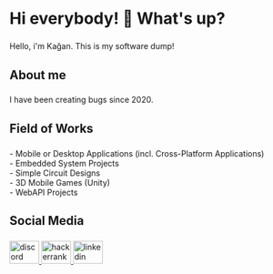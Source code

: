<h1 align="left">Hi everybody! 👋 What's up?</h1>

###

<p align="left">Hello, i'm Kağan. This is my software dump!</p>

###

<h2 align="left">About me</h2>

###

<p align="left">I have been creating bugs since 2020.</p>

###

<h2 align="left">Field of Works</h2>

###

<p align="left">- Mobile or Desktop Applications (incl. Cross-Platform Applications)<br>- Embedded System Projects<br>- Simple Circuit Designs<br>- 3D Mobile Games (Unity)<br>- WebAPI Projects</p>

###

<h2 align="left">Social Media</h2>

###

<div align="left">
  <a href="http://discord.com/users/455498199201873940" target="_blank">
    <img src="https://raw.githubusercontent.com/maurodesouza/profile-readme-generator/master/src/assets/icons/social/discord/default.svg" width="52" height="40" alt="discord logo"  />
  </a>
  <a href="https://www.hackerrank.com/profile/kagansensazli" target="_blank">
    <img src="https://raw.githubusercontent.com/maurodesouza/profile-readme-generator/master/src/assets/icons/social/hackerrank/default.svg" width="52" height="40" alt="hackerrank logo"  />
  </a>
  <a href="http://linkedin.com/in/kagan-sensazli" target="_blank">
    <img src="https://raw.githubusercontent.com/maurodesouza/profile-readme-generator/master/src/assets/icons/social/linkedin/default.svg" width="52" height="40" alt="linkedin logo"  />
  </a>
</div>

###
